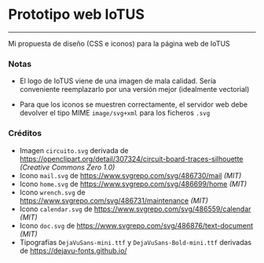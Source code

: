 # Prototipo web IoTUS
-----------

Mi propuesta de diseño (CSS e iconos) para la página web de IoTUS

### Notas

- El logo de IoTUS viene de una imagen de mala calidad. Sería conveniente reemplazarlo por una versión mejor (idealmente vectorial)

- Para que los iconos se muestren correctamente, el servidor web debe devolver el tipo MIME `image/svg+xml` para los ficheros `.svg`

### Créditos

- Imagen `circuito.svg` derivada de https://openclipart.org/detail/307324/circuit-board-traces-silhouette *(Creative Commons Zero 1.0)*
- Icono `mail.svg` de https://www.svgrepo.com/svg/486730/mail *(MIT)*
- Icono `home.svg` de https://www.svgrepo.com/svg/486699/home *(MIT)*
- Icono `wrench.svg` de https://www.svgrepo.com/svg/486731/maintenance *(MIT)*
- Icono `calendar.svg` de https://www.svgrepo.com/svg/486559/calendar *(MIT)*
- Icono `doc.svg` de https://www.svgrepo.com/svg/486876/text-document *(MIT)*
- Tipografías `DejaVuSans-mini.ttf` y `DejaVuSans-Bold-mini.ttf` derivadas de https://dejavu-fonts.github.io/